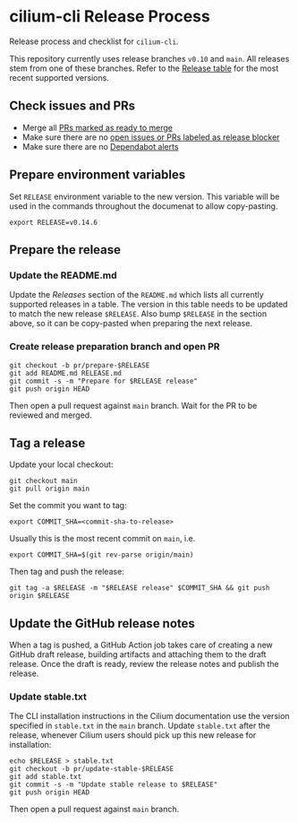 # cilium-cli Release Process

Release process and checklist for `cilium-cli`.

This repository currently uses release branches `v0.10` and `main`. All releases stem from
one of these branches. Refer to the [Release
table](https://github.com/cilium/cilium-cli#releases) for the most recent supported versions.

## Check issues and PRs

- Merge all [PRs marked as ready to
  merge](https://github.com/cilium/cilium-cli/labels/ready-to-merge)
- Make sure there are no [open issues or PRs labeled as release
  blocker](https://github.com/cilium/cilium-cli/labels/priority%2Frelease-blocker)
- Make sure there are no [Dependabot alerts](https://github.com/cilium/cilium-cli/security/dependabot)

## Prepare environment variables

Set `RELEASE` environment variable to the new version. This variable will be
used in the commands throughout the documenat to allow copy-pasting.

    export RELEASE=v0.14.6

## Prepare the release

### Update the README.md

Update the *Releases* section of the `README.md` which lists all currently
supported releases in a table. The version in this table needs to be updated to
match the new release `$RELEASE`. Also bump `$RELEASE` in the section above, so
it can be copy-pasted when preparing the next release.

### Create release preparation branch and open PR

    git checkout -b pr/prepare-$RELEASE
    git add README.md RELEASE.md
    git commit -s -m "Prepare for $RELEASE release"
    git push origin HEAD

Then open a pull request against `main` branch. Wait for the PR to be reviewed and merged.

## Tag a release

Update your local checkout:

    git checkout main
    git pull origin main

Set the commit you want to tag:

    export COMMIT_SHA=<commit-sha-to-release>

Usually this is the most recent commit on `main`, i.e.

    export COMMIT_SHA=$(git rev-parse origin/main)

Then tag and push the release:

    git tag -a $RELEASE -m "$RELEASE release" $COMMIT_SHA && git push origin $RELEASE

## Update the GitHub release notes

When a tag is pushed, a GitHub Action job takes care of creating a new GitHub
draft release, building artifacts and attaching them to the draft release. Once
the draft is ready, review the release notes and publish the release.

### Update stable.txt

The CLI installation instructions in the Cilium documentation use the version
specified in `stable.txt` in the `main` branch. Update `stable.txt` after the
release, whenever Cilium users should pick up this new release for
installation:

    echo $RELEASE > stable.txt
    git checkout -b pr/update-stable-$RELEASE
    git add stable.txt
    git commit -s -m "Update stable release to $RELEASE"
    git push origin HEAD

Then open a pull request against `main` branch.
